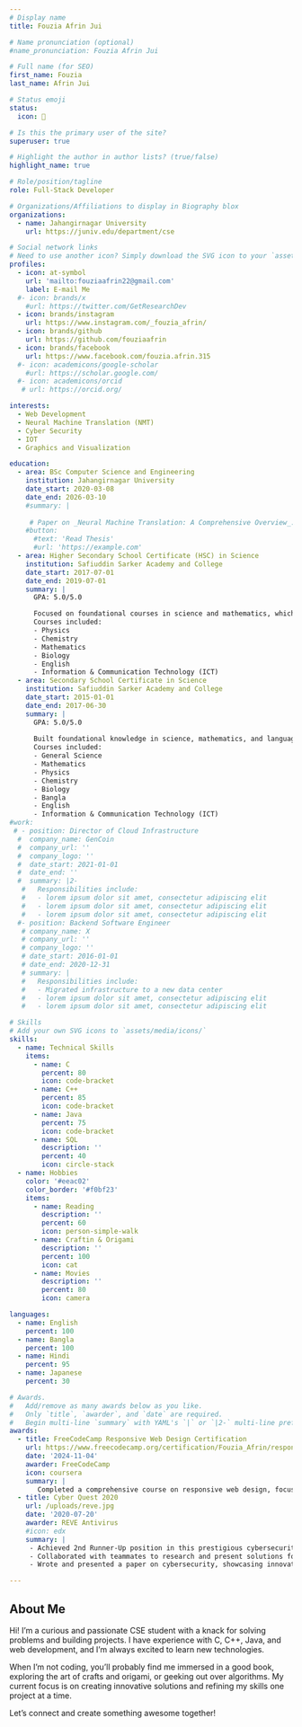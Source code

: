 ```yaml
---
# Display name
title: Fouzia Afrin Jui

# Name pronunciation (optional)
#name_pronunciation: Fouzia Afrin Jui

# Full name (for SEO)
first_name: Fouzia
last_name: Afrin Jui

# Status emoji
status:
  icon: 💮

# Is this the primary user of the site?
superuser: true

# Highlight the author in author lists? (true/false)
highlight_name: true

# Role/position/tagline
role: Full-Stack Developer

# Organizations/Affiliations to display in Biography blox
organizations:
  - name: Jahangirnagar University
    url: https://juniv.edu/department/cse

# Social network links
# Need to use another icon? Simply download the SVG icon to your `assets/media/icons/` folder.
profiles:
  - icon: at-symbol
    url: 'mailto:fouziaafrin22@gmail.com'
    label: E-mail Me
  #- icon: brands/x
    #url: https://twitter.com/GetResearchDev
  - icon: brands/instagram
    url: https://www.instagram.com/_fouzia_afrin/
  - icon: brands/github
    url: https://github.com/fouziaafrin
  - icon: brands/facebook
    url: https://www.facebook.com/fouzia.afrin.315
  #- icon: academicons/google-scholar
    #url: https://scholar.google.com/
  #- icon: academicons/orcid
   # url: https://orcid.org/

interests:
  - Web Development
  - Neural Machine Translation (NMT)
  - Cyber Security
  - IOT
  - Graphics and Visualization

education:
  - area: BSc Computer Science and Engineering
    institution: Jahangirnagar University
    date_start: 2020-03-08
    date_end: 2026-03-10
    #summary: |
      
     # Paper on _Neural Machine Translation: A Comprehensive Overview_. Supervised by [Anup Majumder, Assistant Prof.](https://example.com).
    #button:
      #text: 'Read Thesis'
      #url: 'https://example.com'
  - area: Higher Secondary School Certificate (HSC) in Science
    institution: Safiuddin Sarker Academy and College
    date_start: 2017-07-01
    date_end: 2019-07-01
    summary: |
      GPA: 5.0/5.0

      Focused on foundational courses in science and mathematics, which built a strong base for my computer science journey.
      Courses included:
      - Physics
      - Chemistry
      - Mathematics
      - Biology
      - English
      - Information & Communication Technology (ICT)
  - area: Secondary School Certificate in Science
    institution: Safiuddin Sarker Academy and College
    date_start: 2015-01-01
    date_end: 2017-06-30
    summary: |
      GPA: 5.0/5.0
      
      Built foundational knowledge in science, mathematics, and language arts.
      Courses included:
      - General Science
      - Mathematics
      - Physics
      - Chemistry
      - Biology
      - Bangla
      - English
      - Information & Communication Technology (ICT)
#work:
 # - position: Director of Cloud Infrastructure
  #  company_name: GenCoin
  #  company_url: ''
  #  company_logo: ''
  #  date_start: 2021-01-01
  #  date_end: ''
  #  summary: |2-
   #   Responsibilities include:
   #   - lorem ipsum dolor sit amet, consectetur adipiscing elit
   #   - lorem ipsum dolor sit amet, consectetur adipiscing elit
   #   - lorem ipsum dolor sit amet, consectetur adipiscing elit
  #- position: Backend Software Engineer
   # company_name: X
   # company_url: ''
   # company_logo: ''
   # date_start: 2016-01-01
   # date_end: 2020-12-31
   # summary: |
   #   Responsibilities include:
   #   - Migrated infrastructure to a new data center
   #   - lorem ipsum dolor sit amet, consectetur adipiscing elit
   #   - lorem ipsum dolor sit amet, consectetur adipiscing elit

# Skills
# Add your own SVG icons to `assets/media/icons/`
skills:
  - name: Technical Skills
    items:
      - name: C
        percent: 80
        icon: code-bracket
      - name: C++
        percent: 85
        icon: code-bracket
      - name: Java
        percent: 75
        icon: code-bracket
      - name: SQL
        description: ''
        percent: 40
        icon: circle-stack
  - name: Hobbies
    color: '#eeac02'
    color_border: '#f0bf23'
    items:
      - name: Reading
        description: ''
        percent: 60
        icon: person-simple-walk
      - name: Craftin & Origami
        description: ''
        percent: 100
        icon: cat
      - name: Movies
        description: ''
        percent: 80
        icon: camera

languages:
  - name: English
    percent: 100
  - name: Bangla
    percent: 100
  - name: Hindi
    percent: 95
  - name: Japanese
    percent: 30

# Awards.
#   Add/remove as many awards below as you like.
#   Only `title`, `awarder`, and `date` are required.
#   Begin multi-line `summary` with YAML's `|` or `|2-` multi-line prefix and indent 2 spaces below.
awards:
  - title: FreeCodeCamp Responsive Web Design Certification
    url: https://www.freecodecamp.org/certification/Fouzia_Afrin/responsive-web-design
    date: '2024-11-04'
    awarder: FreeCodeCamp
    icon: coursera
    summary: |
       Completed a comprehensive course on responsive web design, focusing on HTML, CSS, and accessibility. Designed multiple responsive projects using modern web standards.
  - title: Cyber Quest 2020
    url: /uploads/reve.jpg
    date: '2020-07-20'
    awarder: REVE Antivirus
    #icon: edx
    summary: |  
     - Achieved 2nd Runner-Up position in this prestigious cybersecurity competition.  
     - Collaborated with teammates to research and present solutions for real-world cybersecurity challenges.  
     - Wrote and presented a paper on cybersecurity, showcasing innovative approaches to secure digital systems.  

---
```


## About Me

Hi! I’m a curious and passionate CSE student with a knack for solving problems and building projects. I have experience with C, C++, Java, and web development, and I’m always excited to learn new technologies.

When I’m not coding, you’ll probably find me immersed in a good book, exploring the art of crafts and origami, or geeking out over algorithms. My current focus is on creating innovative solutions and refining my skills one project at a time.

Let’s connect and create something awesome together!